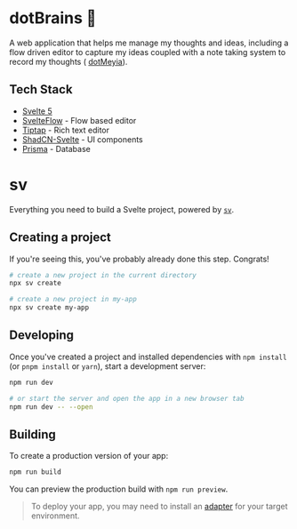 # dotBrains 🧠

A web application that helps me manage my thoughts and ideas, including a flow driven editor to capture my ideas coupled with a note taking system to record my thoughts ( [dotMeyia](https://github.com/dotNacer/dotMeyia/)).

## Tech Stack

- [Svelte 5](https://svelte.dev/docs/svelte/overview)
- [SvelteFlow](https://github.com/xyflow/xyflow/tree/svelte-5) - Flow based editor
- [Tiptap](https://tiptap.dev/) - Rich text editor
- [ShadCN-Svelte](https://next.shadcn-svelte.com/) - UI components
- [Prisma](https://www.prisma.io/) - Database

# sv

Everything you need to build a Svelte project, powered by [`sv`](https://github.com/sveltejs/cli).

## Creating a project

If you're seeing this, you've probably already done this step. Congrats!

```bash
# create a new project in the current directory
npx sv create

# create a new project in my-app
npx sv create my-app
```

## Developing

Once you've created a project and installed dependencies with `npm install` (or `pnpm install` or `yarn`), start a development server:

```bash
npm run dev

# or start the server and open the app in a new browser tab
npm run dev -- --open
```

## Building

To create a production version of your app:

```bash
npm run build
```

You can preview the production build with `npm run preview`.

> To deploy your app, you may need to install an [adapter](https://svelte.dev/docs/kit/adapters) for your target environment.
